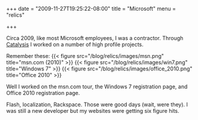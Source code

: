 +++
date = "2009-11-27T19:25:22-08:00"
title = "Microsoft"
menu = "relics"

+++

Circa 2009, like most Microsoft employees, I was a contractor.  Through [Catalysis](https://www.catalysis.com/) I worked on a number of high profile projects.

Remember these:
{{< figure src="/blog/relics/images/msn.png" title="msn.com (2010)" >}}
{{< figure src="/blog/relics/images/win7.png" title="Windows 7" >}}
{{< figure src="/blog/relics/images/office_2010.png" title="Office 2010" >}}

Well I worked on the msn.com tour, the Windows 7 registration page, and Office 2010 registration page.  

Flash, localization, Rackspace.  Those were good days (wait, were they).  I was still a new developer but my websites were getting six figure hits.